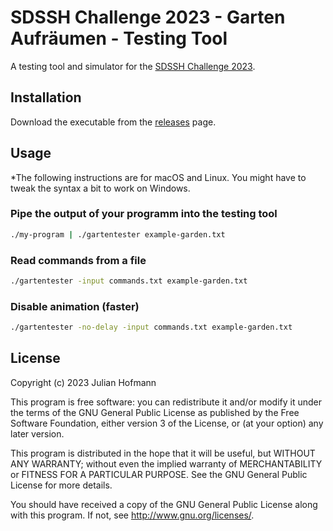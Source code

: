# SDSSH Challenge 2023 - Garten Aufräumen - Testing Tool

A testing tool and simulator for the [SDSSH Challenge 2023](https://github.com/maxwellmatthis/sdssh-challenge-2023).

## Installation

Download the executable from the [releases](https://github.com/juho05/sdssh-gartentester/releases/latest) page.

## Usage

*The following instructions are for macOS and Linux. You might have to tweak the syntax a bit to work on Windows.

### Pipe the output of your programm into the testing tool

```sh
./my-program | ./gartentester example-garden.txt
```

### Read commands from a file

```sh
./gartentester -input commands.txt example-garden.txt
```

### Disable animation (faster)

```sh
./gartentester -no-delay -input commands.txt example-garden.txt
```

## License

Copyright (c) 2023 Julian Hofmann

This program is free software: you can redistribute it and/or modify
it under the terms of the GNU General Public License as published by
the Free Software Foundation, either version 3 of the License, or
(at your option) any later version.

This program is distributed in the hope that it will be useful,
but WITHOUT ANY WARRANTY; without even the implied warranty of
MERCHANTABILITY or FITNESS FOR A PARTICULAR PURPOSE.  See the
GNU General Public License for more details.

You should have received a copy of the GNU General Public License
along with this program.  If not, see <http://www.gnu.org/licenses/>.
